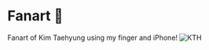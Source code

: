 # Fanart 🎨 
Fanart of Kim Taehyung using my finger and iPhone!
![KTH](https://github.com/user-attachments/assets/a29c90d1-e95c-46f8-aa72-1aa02aa66c00)
